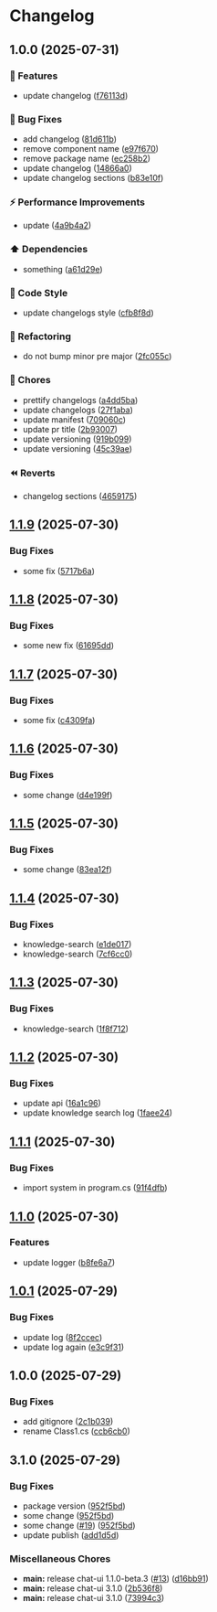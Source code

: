 # Changelog

## 1.0.0 (2025-07-31)


### 🚀 Features

* update changelog ([f76113d](https://github.com/simenkristoffers1/release/commit/f76113d90929e4760832d134822f5f5be1bc3b8c))


### 🐞 Bug Fixes

* add changelog ([81d611b](https://github.com/simenkristoffers1/release/commit/81d611b62193347b1d6490cfabbbbf88e82da32a))
* remove component name ([e97f670](https://github.com/simenkristoffers1/release/commit/e97f670ad49bee41f262eb2ce3b4f2b42e64396d))
* remove package name ([ec258b2](https://github.com/simenkristoffers1/release/commit/ec258b22525303af69f53b98ad54d206f8ff6b80))
* update changelog ([14866a0](https://github.com/simenkristoffers1/release/commit/14866a000afd516797e301aeea23cd26a2c1f986))
* update changelog sections ([b83e10f](https://github.com/simenkristoffers1/release/commit/b83e10f0ea67a5d570ff8a839af1029bb372504b))


### ⚡ Performance Improvements

* update ([4a9b4a2](https://github.com/simenkristoffers1/release/commit/4a9b4a2b697769c773cca3530ad756181c41dfdc))


### ⬆️ Dependencies

* something ([a61d29e](https://github.com/simenkristoffers1/release/commit/a61d29e68a14600dc069d5382c55ccab1192a3b1))


### 🎨 Code Style

* update changelogs style ([cfb8f8d](https://github.com/simenkristoffers1/release/commit/cfb8f8de2d26aa5b6d35cec4a4b112bb6e996716))


### 🔨 Refactoring

* do not bump minor pre major ([2fc055c](https://github.com/simenkristoffers1/release/commit/2fc055c4df141a3c601087afe6ca1f447ba9585d))


### 🧹 Chores

* prettify changelogs ([a4dd5ba](https://github.com/simenkristoffers1/release/commit/a4dd5ba1f938d963f01acea82836feb487d03513))
* update changelogs ([27f1aba](https://github.com/simenkristoffers1/release/commit/27f1aba85f1c0dee4eed3819f2b87e63d471273d))
* update manifest ([709060c](https://github.com/simenkristoffers1/release/commit/709060ce7717e104dae68e68956f8f5e67a18cf7))
* update pr title ([2b93007](https://github.com/simenkristoffers1/release/commit/2b930075fdfa3f0d64713e629936a1a5c2d0dd48))
* update versioning ([919b099](https://github.com/simenkristoffers1/release/commit/919b099c9fe125c360ac078d09fb33deb1f06698))
* update versioning ([45c39ae](https://github.com/simenkristoffers1/release/commit/45c39aec5c4698afbcac2d7416e3c6003d4fdda4))


### ⏪ Reverts

* changelog sections ([4659175](https://github.com/simenkristoffers1/release/commit/465917570f93ffbd629086f0e773b2853317f712))

## [1.1.9](https://github.com/simenkristoffers1/release/compare/assistant-v1.1.8...assistant-v1.1.9) (2025-07-30)


### Bug Fixes

* some fix ([5717b6a](https://github.com/simenkristoffers1/release/commit/5717b6a2873f33d52cb876b77207071c2d2f7dd7))

## [1.1.8](https://github.com/simenkristoffers1/release/compare/assistant-v1.1.7...assistant-v1.1.8) (2025-07-30)


### Bug Fixes

* some new fix ([61695dd](https://github.com/simenkristoffers1/release/commit/61695dd96286660eba612f71516c95f42e43c6c5))

## [1.1.7](https://github.com/simenkristoffers1/release/compare/assistant-v1.1.6...assistant-v1.1.7) (2025-07-30)


### Bug Fixes

* some fix ([c4309fa](https://github.com/simenkristoffers1/release/commit/c4309fae9805156b09cc22c748156cdda5a99412))

## [1.1.6](https://github.com/simenkristoffers1/release/compare/assistant-v1.1.5...assistant-v1.1.6) (2025-07-30)


### Bug Fixes

* some change ([d4e199f](https://github.com/simenkristoffers1/release/commit/d4e199f3856db599aa0b66e47e4864a3d25c6246))

## [1.1.5](https://github.com/simenkristoffers1/release/compare/assistant-v1.1.4...assistant-v1.1.5) (2025-07-30)


### Bug Fixes

* some change ([83ea12f](https://github.com/simenkristoffers1/release/commit/83ea12f733e11a02bdf88e225f7cdb13ab126870))

## [1.1.4](https://github.com/simenkristoffers1/release/compare/assistant-v1.1.3...assistant-v1.1.4) (2025-07-30)


### Bug Fixes

* knowledge-search ([e1de017](https://github.com/simenkristoffers1/release/commit/e1de0174014906e1bbe0d87b4acf4dc7a678975a))
* knowledge-search ([7cf6cc0](https://github.com/simenkristoffers1/release/commit/7cf6cc008b55d67f65a02fc8d5b6fb74dc80a926))

## [1.1.3](https://github.com/simenkristoffers1/release/compare/assistant-v1.1.2...assistant-v1.1.3) (2025-07-30)


### Bug Fixes

* knowledge-search ([1f8f712](https://github.com/simenkristoffers1/release/commit/1f8f7125e3218988ad3b543a0c845e3e65186264))

## [1.1.2](https://github.com/simenkristoffers1/release/compare/assistant-v1.1.1...assistant-v1.1.2) (2025-07-30)


### Bug Fixes

* update api ([16a1c96](https://github.com/simenkristoffers1/release/commit/16a1c96bebd0b36e3728a0836c5e2377b0342768))
* update knowledge search log ([1faee24](https://github.com/simenkristoffers1/release/commit/1faee248a7582a5a959312b30b833f6c2689ab62))

## [1.1.1](https://github.com/simenkristoffers1/release/compare/assistant-v1.1.0...assistant-v1.1.1) (2025-07-30)


### Bug Fixes

* import system in program.cs ([91f4dfb](https://github.com/simenkristoffers1/release/commit/91f4dfb54189226608d9d8cd6d148352b91b42f9))

## [1.1.0](https://github.com/simenkristoffers1/release/compare/assistant-v1.0.1...assistant-v1.1.0) (2025-07-30)


### Features

* update logger ([b8fe6a7](https://github.com/simenkristoffers1/release/commit/b8fe6a7890093b49c53d20393a74a6e9162f9748))

## [1.0.1](https://github.com/simenkristoffers1/release/compare/assistant-v1.0.0...assistant-v1.0.1) (2025-07-29)


### Bug Fixes

* update log ([8f2ccec](https://github.com/simenkristoffers1/release/commit/8f2ccec525095b7c11d4e924957f7dc202da7c8b))
* update log again ([e3c9f31](https://github.com/simenkristoffers1/release/commit/e3c9f3194b0db207ea77b99eca6807c7354aa9ba))

## 1.0.0 (2025-07-29)


### Bug Fixes

* add gitignore ([2c1b039](https://github.com/simenkristoffers1/release/commit/2c1b039952e8bc303f6be63cc6397e953db2b473))
* rename Class1.cs ([ccb6cb0](https://github.com/simenkristoffers1/release/commit/ccb6cb0f689dcb8b1b3073e2375e69346b829e13))

## 3.1.0 (2025-07-29)


### Bug Fixes

* package version ([952f5bd](https://github.com/simenkristoffers1/release/commit/952f5bdede70daf1dd947a4b818cc8379eb5f66e))
* some change ([952f5bd](https://github.com/simenkristoffers1/release/commit/952f5bdede70daf1dd947a4b818cc8379eb5f66e))
* some change ([#19](https://github.com/simenkristoffers1/release/issues/19)) ([952f5bd](https://github.com/simenkristoffers1/release/commit/952f5bdede70daf1dd947a4b818cc8379eb5f66e))
* update publish ([add1d5d](https://github.com/simenkristoffers1/release/commit/add1d5dd51f99fcfe9c900a6f5d3ac6bad8b859f))


### Miscellaneous Chores

* **main:** release chat-ui 1.1.0-beta.3 ([#13](https://github.com/simenkristoffers1/release/issues/13)) ([d16bb91](https://github.com/simenkristoffers1/release/commit/d16bb91003f1fe35ad0279f75fcd52f8a4043cd7))
* **main:** release chat-ui 3.1.0 ([2b536f8](https://github.com/simenkristoffers1/release/commit/2b536f85ee0a9770d62cae27274c4165a9f56d3e))
* **main:** release chat-ui 3.1.0 ([73994c3](https://github.com/simenkristoffers1/release/commit/73994c302f038c80fda833765b83e0e579a63af8))

